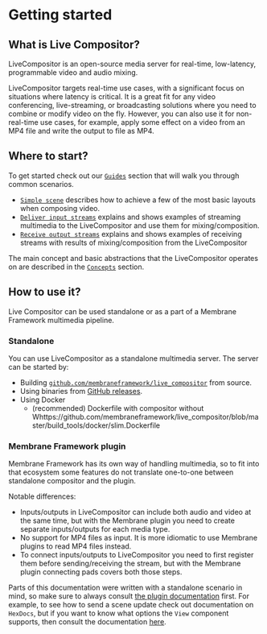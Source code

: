 # Getting started

## What is Live Compositor?

LiveCompositor is an open-source media server for real-time, low-latency, programmable video and audio mixing. 

LiveCompositor targets real-time use cases, with a significant focus on situations where latency is critical. It is a great fit
for any video conferencing, live-streaming, or broadcasting solutions where you need to combine or modify video on the fly.
However, you can also use it for non-real-time use cases, for example, apply some effect on a video from an MP4 file and write the output 
to file as MP4.

## Where to start?

To get started check out our [`Guides`](./category/guides) section that will walk you through common scenarios.
- [`Simple scene`](./guides/simple-scene.md) describes how to achieve a few of the most basic layouts when composing video.
- [`Deliver input streams`](./guides/deliver-input.md) explains and shows examples of streaming multimedia to the LiveCompositor and use them for mixing/composition.
- [`Receive output streams`](./guides/receive-output.md) explains and shows examples of receiving streams with results of mixing/composition from the LiveCompositor

The main concept and basic abstractions that the LiveCompositor operates on are described in the [`Concepts`](./concept/overview.md) section.

## How to use it?

Live Compositor can be used standalone or as a part of a Membrane Framework multimedia pipeline.

### Standalone

You can use LiveCompositor as a standalone multimedia server. The server can be started by:
- Building [`github.com/membraneframework/live_compositor`](https://github.com/membraneframework/live_compositor) from source.
- Using binaries from [GitHub releases](https://github.com/membraneframework/live_compositor/releases).
- Using Docker
  - (recommended) Dockerfile with compositor without Whttps://github.com/membraneframework/live_compositor/blob/master/build_tools/docker/slim.Dockerfile

### Membrane Framework plugin

Membrane Framework has its own way of handling multimedia, so to fit into that ecosystem some features do not translate one-to-one between standalone compositor and the plugin.

Notable differences:
- Inputs/outputs in LiveCompositor can include both audio and video at the same time, but with the Membrane plugin you need to create separate inputs/outputs for each media type.
- No support for MP4 files as input. It is more idiomatic to use Membrane plugins to read MP4 files instead.
- To connect inputs/outputs to LiveCompositor you need to first register them before sending/receiving the stream, but with the Membrane plugin connecting pads covers both those steps.

Parts of this documentation were written with a standalone scenario in mind, so make sure to always consult [the plugin documentation](https://github.com/membraneframework/membrane_live_compositor_plugin) first. For example, to see how to send a scene update check out documentation on `HexDocs`, but if you want to know what options the `View` component supports, then consult the documentation [here](./api/components/View.md).
